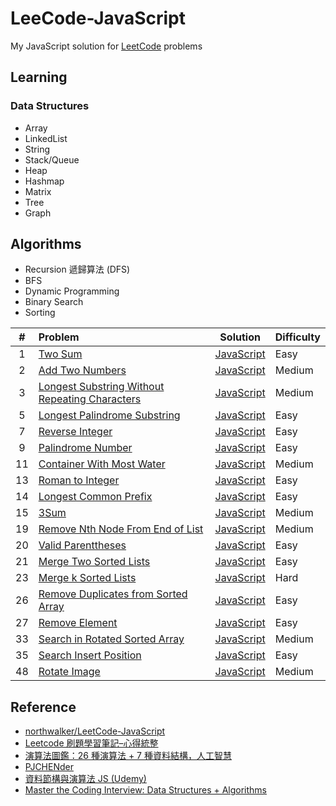 # LeeCode-JavaScript

My JavaScript solution for [LeetCode](https://leetcode.com/) problems

## Learning

### Data Structures

- Array
- LinkedList
- String
- Stack/Queue
- Heap
- Hashmap
- Matrix
- Tree
- Graph

## Algorithms

- Recursion 遞歸算法 (DFS)
- BFS
- Dynamic Programming
- Binary Search
- Sorting

|  #  | Problem                                                                                                                         |                                    Solution                                    | Difficulty |
| :-: | :------------------------------------------------------------------------------------------------------------------------------ | :----------------------------------------------------------------------------: | :--------- |
|  1  | [Two Sum](https://leetcode.com/problems/two-sum)                                                                                |                    [JavaScript](./algorithms/1-two-sum.js)                     | Easy       |
|  2  | [Add Two Numbers](https://leetcode.com/problems/add-two-numbers)                                                                |                [JavaScript](./algorithms/2-add-two-numbers.js)                 | Medium     |
|  3  | [Longest Substring Without Repeating Characters](https://leetcode.com/problems/longest-substring-without-repeating-characters/) | [JavaScript](./algorithms/3-longest-substring-without-repeating-characters.js) | Medium     |
|  5  | [Longest Palindrome Substring](https://leetcode.com/problems/longest-palindromic-substring/)                                    |         [JavaScript](./algorithms/5-longest-palindromic-substring.js)          | Easy       |
|  7  | [Reverse Integer](https://leetcode.com/problems/reverse-integer)                                                                |                [JavaScript](./algorithms/7-reverse-integer.js)                 | Easy       |
|  9  | [Palindrome Number](https://leetcode.com/problems/palindrome-number)                                                            |                [JavaScript](./algorithms/9-palindrom-number.js)                | Easy       |
| 11  | [Container With Most Water](https://leetcode.com/problems/container-with-most-water/)                                           |           [JavaScript](./algorithms/11-container-with-most-water.js)           | Medium     |
| 13  | [Roman to Integer](https://leetcode.com/problems/roman-to-integer/)                                                             |               [JavaScript](./algorithms/13-roman-to-integer.js)                | Easy       |
| 14  | [Longest Common Prefix](https://leetcode.com/problems/longest-common-prefix/)                                                   |             [JavaScript](./algorithms/14-longest-common-prefix.js)             | Easy       |
| 15  | [3Sum](https://leetcode.com/problems/3sum/)                                                                                     |                     [JavaScript](./algorithms/15-3sum.js)                      | Medium     |
| 19  | [Remove Nth Node From End of List](https://leetcode.com/problems/3sum/)                                                         |                     [JavaScript](./algorithms/15-3sum.js)                      | Medium     |
| 20  | [Valid Parenttheses](https://leetcode.com/problems/valid-parentheses/)                                                          |               [JavaScript](./algorithms/20-valid-parentheses.js)               | Easy       |
| 21  | [Merge Two Sorted Lists](https://leetcode.com/problems/merge-two-sorted-lists/)                                                 |            [JavaScript](./algorithms/21-merge-two-sorted-lists.js)             | Easy       |
| 23  | [Merge k Sorted Lists](https://leetcode.com/problems/merge-k-sorted-lists/)                                                     |             [JavaScript](./algorithms/23-merge-k-sorted-lists.js)              | Hard       |
| 26  | [Remove Duplicates from Sorted Array](https://leetcode.com/problems/remove-duplicates-from-sorted-array/)                       |      [JavaScript](./algorithms/26-remove-duplicates-from-sorted-array.js)      | Easy       |
| 27  | [Remove Element](https://leetcode.com/problems/remove-element/)                                                                 |                [JavaScript](./algorithms/27-remove-element.js)                 | Easy       |
| 33  | [Search in Rotated Sorted Array](https://leetcode.com/problems/search-in-rotated-sorted-array/)                                 |        [JavaScript](./algorithms/33-search-in-rorated-sorted-array.js)         | Medium     |
| 35  | [Search Insert Position](https://leetcode.com/problems/search-insert-position/)                                                 |            [JavaScript](./algorithms/35-search-insert-position.js)             | Easy       |
| 48  | [Rotate Image](https://leetcode.com/problems/rotate-image/)                                                                     |                 [JavaScript](./algorithms/48-rotate-image.js)                  | Medium     |

## Reference

- [northwalker/LeetCode-JavaScript](https://github.com/northwalker/LeetCode-JavaScript/blob/master/README.md)
- [Leetcode 刷題學習筆記–心得統整](https://hackmd.io/@meyr543/r1skFcvgY)
- [演算法圖鑑：26 種演算法 + 7 種資料結構，人工智慧](https://play.google.com/books/reader?id=bGUZLwAAAEA)
- [PJCHENder](https://pjchender.dev/)
- [資料節構與演算法 JS (Udemy)](https://www.udemy.com/course/algorithm-data-structure/)
- [Master the Coding Interview: Data Structures + Algorithms](https://www.udemy.com/course/master-the-coding-interview-data-structures-algorithms/)
